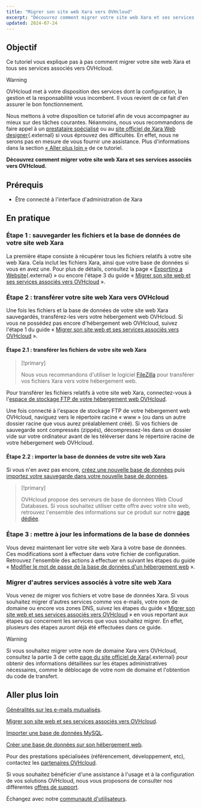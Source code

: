 ```yaml
---
title: "Migrer son site web Xara vers OVHcloud"
excerpt: "Découvrez comment migrer votre site web Xara et ses services associés vers OVHcloud"
updated: 2024-07-24
---
```


## Objectif

Ce tutoriel vous explique pas à pas comment migrer votre site web Xara et tous ses services associés vers OVHcloud.

> [!warning]
>
> OVHcloud met à votre disposition des services dont la configuration, la gestion et la responsabilité vous incombent. Il vous revient de ce fait d'en assurer le bon fonctionnement.
> 
> Nous mettons à votre disposition ce tutoriel afin de vous accompagner au mieux sur des tâches courantes. Néanmoins, nous vous recommandons de faire appel à un [prestataire spécialisé](/links/partner) ou au [site officiel de Xara Web designer](https://www.xara.com/webdesigner-plus/){.external} si vous éprouvez des difficultés. En effet, nous ne serons pas en mesure de vous fournir une assistance. Plus d'informations dans la section [« Aller plus loin »](#go-further) de ce tutoriel.
>

**Découvrez comment migrer votre site web Xara et ses services associés vers OVHcloud.**

## Prérequis

- Être connecté à l'interface d'administration de Xara

## En pratique

### Étape 1 : sauvegarder les fichiers et la base de données de votre site web Xara

La première étape consiste à récupérer tous les fichiers relatifs à votre site web Xara. Cela inclut les fichiers Xara, ainsi que votre base de données si vous en avez une. Pour plus de détails, consultez la page « [Exporting a Website](https://webdesigner.xara.com/bhavtest/test1/xara_desktop/product_support/web_features/exporting_website.html?rhhlterm=website){.external} » ou encore l'étape 3 du guide « [Migrer son site web et ses services associés vers OVHcloud](/pages/web_cloud/web_hosting/hosting_migrating_to_ovh) ».

### Étape 2 : transférer votre site web Xara vers OVHcloud

Une fois les fichiers et la base de données de votre site web Xara sauvegardés, transférez-les vers votre hébergement web OVHcloud. Si vous ne possédez pas encore d'hébergement web OVHcloud, suivez l'étape 1 du guide « [Migrer son site web et ses services associés vers OVHcloud](/pages/web_cloud/web_hosting/hosting_migrating_to_ovh) ».

#### Étape 2.1 : transférer les fichiers de votre site web Xara

> [!primary]
>
> Nous vous recommandons d'utiliser le logiciel [FileZilla](/pages/web_cloud/web_hosting/ftp_filezilla_user_guide) pour transférer vos fichiers Xara vers votre hébergement web.
>

Pour transférer les fichiers relatifs à votre site web Xara, connectez-vous  à l'[espace de stockage FTP de votre hébergement web OVHcloud](/pages/web_cloud/web_hosting/ftp_connection).

Une fois connecté à l'espace de stockage FTP de votre hébergement web OVHcloud, naviguez vers le répertoire racine « www » (ou dans un autre dossier racine que vous aurez préalablement créé). Si vos fichiers de sauvegarde sont compressés (zippés), décompressez-les dans un dossier vide sur votre ordinateur avant de les téléverser dans le répertoire racine de votre hébergement web OVHcloud.

#### Étape 2.2 : importer la base de données de votre site web Xara

Si vous n'en avez pas encore, [créez une nouvelle base de données](/pages/web_cloud/web_hosting/sql_create_database) puis [importez votre sauvegarde dans votre nouvelle base de données](/pages/web_cloud/web_hosting/sql_importing_mysql_database).

> [!primary]
>
> OVHcloud propose des serveurs de base de données Web Cloud Databases. Si vous souhaitez utiliser cette offre avec votre site web, retrouvez l'ensemble des informations sur ce produit sur notre [page dédiée](/links/web/databases).
>

### Étape 3 : mettre à jour les informations de la base de données

Vous devez maintenant lier votre site web Xara à votre base de données. Ces modifications sont à effectuer dans votre fichier de configuration. Retrouvez l'ensemble des actions à effectuer en suivant les étapes du guide « [Modifier le mot de passe de la base de données d'un hébergement web](/pages/web_cloud/web_hosting/sql_change_password) ».

### Migrer d'autres services associés à votre site web Xara

Vous venez de migrer vos fichiers et votre base de données Xara. Si vous souhaitez migrer d'autres services comme vos e-mails, votre nom de domaine ou encore vos zones DNS, suivez les étapes du guide « [Migrer son site web et ses services associés vers OVHcloud](/pages/web_cloud/web_hosting/hosting_migrating_to_ovh) » en vous reportant aux étapes qui concernent les services que vous souhaitez migrer. En effet, plusieurs des étapes auront déjà été effectuées dans ce guide.

> [!warning]
>
> Si vous souhaitez migrer votre nom de domaine Xara vers OVHcloud, consultez la partie 3 de cette [page du site officiel de Xara](https://www.xara-online.com/fr/domaines-faq.152.html){.external} pour obtenir des informations détaillées sur les étapes administratives nécessaires, comme le déblocage de votre nom de domaine et l'obtention du code de transfert.
>

## Aller plus loin <a name="go-further"></a>

[Généralités sur les e-mails mutualisés](/pages/web_cloud/email_and_collaborative_solutions/mx_plan/email_generalities).

[Migrer son site web et ses services associés vers OVHcloud](/pages/web_cloud/web_hosting/hosting_migrating_to_ovh).

[Importer une base de données MySQL](/pages/web_cloud/web_hosting/sql_importing_mysql_database).

[Créer une base de données sur son hébergement web](/pages/web_cloud/web_hosting/sql_create_database).

Pour des prestations spécialisées (référencement, développement, etc), contactez les [partenaires OVHcloud](/links/partner).

Si vous souhaitez bénéficier d'une assistance à l'usage et à la configuration de vos solutions OVHcloud, nous vous proposons de consulter nos différentes [offres de support](/links/support).

Échangez avec notre [communauté d'utilisateurs](/links/community).